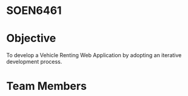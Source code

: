 # SOEN6461


# Objective
To develop a Vehicle Renting Web Application by adopting an iterative development process.

# Team Members

